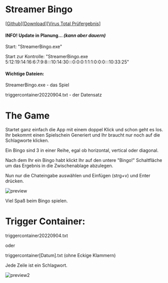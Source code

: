# Streamer Bingo
[[Github](https://github.com/BNK3R-Boy/StreamerBingo)][[Download](https://github.com/BNK3R-Boy/StreamerBingo/raw/main/StreamerBingo.exe)][[Virus Total Prüfergebnis](https://www.virustotal.com/gui/url/29ad4db5ec0e4aa39cdad467b9d04deb1610fa35205d87b6b672ac5609fa2f5b?nocache=1)]




#### INFO! Update in Planung... _(kann aber dauern)_

Start:   "StreamerBingo.exe"

Start zur Kontrolle:   "StreamerBingo.exe 5:12:19:14:16:6:7:9:8:::10:14:30:::0:0:0:1:1:1:0:0:0:::10:33:25"




#### Wichtige Dateien:

StreamerBingo.exe   - das Spiel

triggercontainer20220904.txt   - der Datensatz

# The Game

Startet ganz einfach die App mit einem doppel Klick und schon geht es los. Ihr bekommt einen Spielschein Generiert und Ihr braucht nur noch auf die Schlagworte klicken.

Ein Bingo sind 3 in einer Reihe, egal ob horizontal, vertical oder diagonal.

Nach dem Ihr ein Bingo habt klickt Ihr auf den untere "Bingo!" Schaltfläche um das Ergebnis in die Zwischenablage abzulegen.

Nun nur die Chateingabe auswählen und Einfügen (strg+v) und Enter drücken.

![preview](https://user-images.githubusercontent.com/17516608/188402859-e4f49404-c79d-4294-9a24-eba538e54ec9.png)


Viel Spaß beim Bingo spielen.




# Trigger Container:


triggercontainer20220904.txt

oder

triggercontainer[Datum].txt (ohne Eckige Klammern)


Jede Zeile ist ein Schlagwort.

![preview2](https://user-images.githubusercontent.com/17516608/188405336-263f3edd-4ec2-41ba-8203-154cd050a79e.png)

